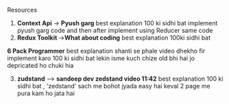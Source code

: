 Resources
1) **Context Api** -> **Pyush garg** best explanation 100 ki sidhi bat
implement pyush garg code and then after implement using Reducer same code 
2) **Redux Toolkit** ->**What about coding** best explanation 100ki sidhi bat

 **6 Pack Programmer** best explanation shanti se phale video dhekho fir implement karo 100 ki sidhi bat lekin isme kuch  chize old bhi hai jo depricated ho chuki hia 

3) **zudstand** --> **sandeep dev zedstand video 11:42** best explanation 100 ki sidhi bat , 'zedstand' sach me bohot jyada easy hai keval 2 page me pura kam ho jata hai 